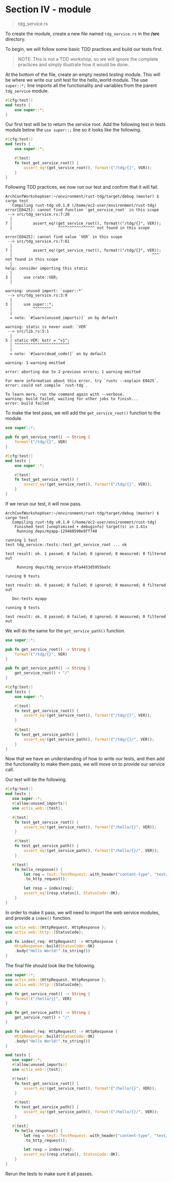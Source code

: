 # Section IV - module

> tdg\_service.rs

To create the module, create a new file named `tdg_service.rs` in the **/src** directory.

To begin, we will follow some basic TDD practices and build our tests first.

> NOTE: This is not a TDD workshop, so we will ignore the complete practices and simply illustrate how it would be done.

At the bottom of the file, create an empty nested _testing_ module. This will be where we write our unit test for the hello\_world module. The use `super::*;` line imports all the functionality and variables from the parent `tdg_service` module.

```rust
#[cfg(test)]
mod tests {
    use super::*;
}
```

Our first test will be to return the service root. Add the following test in tests module below the `use super::;` line so it looks like the following.

```rust
#[cfg(test)]
mod tests {
    use super::*;

    #[test]
    fn test_get_service_root() {
        assert_eq!(get_service_root(), format!("/tdg/{}", VER));
    }
}
```

Following TDD practices, we now run our test and confirm that it will fail.

```text
ArchConfWorkshopUser:~/environment/rust-tdg/target/debug (master) $ cargo test
   Compiling rust-tdg v0.1.0 (/home/ec2-user/environment/rust-tdg)
error[E0425]: cannot find function `get_service_root` in this scope
 --> src/tdg_service.rs:7:20
  |
7 |         assert_eq!(get_service_root(), format!("/tdg/{}", VER));
  |                    ^^^^^^^^^^^^^^^^ not found in this scope

error[E0425]: cannot find value `VER` in this scope
 --> src/tdg_service.rs:7:61
  |
7 |         assert_eq!(get_service_root(), format!("/tdg/{}", VER));
  |                                                             ^^^ not found in this scope
  |
help: consider importing this static
  |
3 |     use crate::VER;
  |

warning: unused import: `super::*`
 --> src/tdg_service.rs:3:9
  |
3 |     use super::*;
  |         ^^^^^^^^
  |
  = note: `#[warn(unused_imports)]` on by default

warning: static is never used: `VER`
 --> src/lib.rs:5:1
  |
5 | static VER: &str = "v1";
  | ^^^^^^^^^^^^^^^^^^^^^^^^
  |
  = note: `#[warn(dead_code)]` on by default

warning: 1 warning emitted

error: aborting due to 2 previous errors; 1 warning emitted

For more information about this error, try `rustc --explain E0425`.
error: could not compile `rust-tdg`.

To learn more, run the command again with --verbose.
warning: build failed, waiting for other jobs to finish...
error: build failed
```

To make the test pass, we will add the `get_service_root()` function to the module.

```rust
use super::*;

pub fn get_service_root() -> String {
    format!("/tdg/{}", VER)
}

#[cfg(test)]
mod tests {
    use super::*;

    #[test]
    fn test_get_service_root() {
        assert_eq!(get_service_root(), format!("/tdg/{}", VER));
    }
}
```

If we rerun our test, it will now pass.

```text
ArchConfWorkshopUser:~/environment/rust-tdg/target/debug (master) $ cargo test
   Compiling rust-tdg v0.1.0 (/home/ec2-user/environment/rust-tdg)
    Finished test [unoptimized + debuginfo] target(s) in 1.41s
     Running deps/myapp-129460598e9ff740

running 1 test
test tdg_service::tests::test_get_service_root ... ok

test result: ok. 1 passed; 0 failed; 0 ignored; 0 measured; 0 filtered out

     Running deps/tdg_service-0fa4453d5955ba5c

running 0 tests

test result: ok. 0 passed; 0 failed; 0 ignored; 0 measured; 0 filtered out

   Doc-tests myapp

running 0 tests

test result: ok. 0 passed; 0 failed; 0 ignored; 0 measured; 0 filtered out
```

We will do the same for the `get_service_path()` function.

```rust
use super::*;

pub fn get_service_root() -> String {
    format!("/tdg/{}", VER)
}

pub fn get_service_path() -> String {
    get_service_root() + "/"
}

#[cfg(test)]
mod tests {
    use super::*;

    #[test]
    fn test_get_service_root() {
        assert_eq!(get_service_root(), format!("/tdg/{}", VER));
    }
    
    #[test]
    fn test_get_service_path() {
        assert_eq!(get_service_path(), format!("/tdg/{}/", VER));
    }
}
```

Now that we have an understanding of how to write our tests, and then add the functionality to make them pass, we will move on to provide our service call.

Our test will be the following.

```rust
#[cfg(test)]
mod tests {
   use super::*;
   #[allow(unused_imports)]
   use actix_web::{test};

   #[test]
    fn test_get_service_root() {
        assert_eq!(get_service_root(), format!("/hello/{}", VER));
    }

    #[test]
    fn test_get_service_path() {
        assert_eq!(get_service_path(), format!("/hello/{}/", VER));
    }

   #[test]
    fn hello_response() {
        let req = test::TestRequest::with_header("content-type", "text/plain")
        .to_http_request();

        let resp = index(req);
        assert_eq!(resp.status(), StatusCode::OK);
    }
}
```

In order to make it pass, we will need to import the web service modules, and provide a `index()` function.

```rust
use actix_web::{HttpRequest, HttpResponse };
use actix_web::http::{StatusCode};

pub fn index(_req: HttpRequest) -> HttpResponse {
    HttpResponse::build(StatusCode::OK)
    .body("Hello World!".to_string())
}
```

The final file should look like the following.

```rust
use super::*;
use actix_web::{HttpRequest, HttpResponse };
use actix_web::http::{StatusCode};

pub fn get_service_root() -> String {
    format!("/hello/{}", VER)
}

pub fn get_service_path() -> String {
    get_service_root() + "/"
}

pub fn index(_req: HttpRequest) -> HttpResponse {
    HttpResponse::build(StatusCode::OK)
    .body("Hello World!".to_string())
}

mod tests {
   use super::*;
   #[allow(unused_imports)]
   use actix_web::{test};

   #[test]
    fn test_get_service_root() {
        assert_eq!(get_service_root(), format!("/hello/{}", VER));
    }

    #[test]
    fn test_get_service_path() {
        assert_eq!(get_service_path(), format!("/hello/{}/", VER));
    }

   #[test]
    fn hello_response() {
        let req = test::TestRequest::with_header("content-type", "text/plain")
        .to_http_request();

        let resp = index(req);
        assert_eq!(resp.status(), StatusCode::OK);
    }
}
```

Rerun the tests to make sure it all passes.

